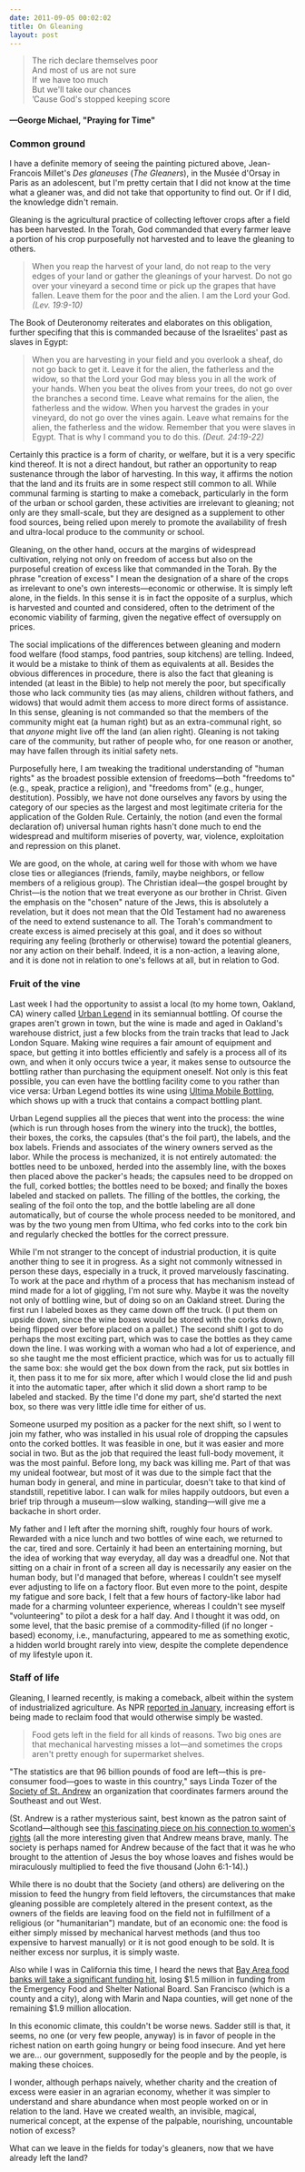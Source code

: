 ```yaml
---
date: 2011-09-05 00:02:02
title: On Gleaning
layout: post
---
```


> The rich declare themselves poor  
And most of us are not sure  
If we have too much  
But we'll take our chances  
&rsquo;Cause God's stopped keeping score  
#### —George Michael, "Praying for Time"

### Common ground
I have a definite memory of seeing the painting pictured above, Jean-Francois Millet's _Des glaneuses_ (_The Gleaners_), in the Musée d'Orsay in Paris as an adolescent, but I'm pretty certain that I did not know at the time what a gleaner was, and did not take that opportunity to find out. Or if I did, the knowledge didn't remain.

Gleaning is the agricultural practice of collecting leftover crops after a field has been harvested. In the Torah, God commanded that every farmer leave a portion of his crop purposefully not harvested and to leave the gleaning to others.

> When you reap the harvest of your land, do not reap to the very edges of your land or gather the gleanings of your harvest. Do not go over your vineyard a second time or pick up the grapes that have fallen. Leave them for the poor and the alien. I am the Lord your God. _(Lev. 19:9-10)_

The Book of Deuteronomy reiterates and elaborates on this obligation, further specifing that this is commanded because of the Israelites' past as slaves in Egypt:

> When you are harvesting in your field and you overlook a sheaf, do not go back to get it. Leave it for the alien, the fatherless and the widow, so that the Lord your God may bless you in all the work of your hands. When you beat the olives from your trees, do not go over the branches a second time. Leave what remains for the alien, the fatherless and the widow. When you harvest the grades in your vineyard, do not go over the vines again. Leave what remains for the alien, the fatherless and the widow. Remember that you were slaves in Egypt. That is why I command you to do this. _(Deut. 24:19-22)_

Certainly this practice is a form of charity, or welfare, but it is a very specific kind thereof. It is not a direct handout, but rather an opportunity to reap sustenance through the labor of harvesting. In this way, it affirms the notion that the land and its fruits are in some respect still common to all. While communal farming is starting to make a comeback, particularly in the form of the urban or school garden, these activities are irrelevant to gleaning; not only are they small-scale, but they are designed as a supplement to other food sources, being relied upon merely to promote the availability of fresh and ultra-local produce to the community or school.

Gleaning, on the other hand, occurs at the margins of widespread cultivation, relying not only on freedom of access but also on the purposeful creation of excess like that commanded in the Torah. By the phrase "creation of excess" I mean the designation of a share of the crops as irrelevant to one's own interests—economic or otherwise. It is simply left alone, in the fields. In this sense it is in fact the opposite of a surplus, which is harvested and counted and considered, often to the detriment of the economic viability of farming, given the negative effect of oversupply on prices.

The social implications of the differences between gleaning and modern food welfare (food stamps, food pantries, soup kitchens) are telling. Indeed, it would be a mistake to think of them as equivalents at all. Besides the obvious differences in procedure, there is also the fact that gleaning is intended (at least in the Bible) to help not merely the poor, but specifically those who lack community ties (as may aliens, children without fathers, and widows) that would admit them access to more direct forms of assistance. In this sense, gleaning is not commanded so that the members of the community might eat (a human right) but as an extra-communal right, so that _anyone_ might live off the land (an alien right). Gleaning is not taking care of the community, but rather of people who, for one reason or another, may have fallen through its initial safety nets.

Purposefully here, I am tweaking the traditional understanding of "human rights" as the broadest possible extension of freedoms—both "freedoms to" (e.g., speak, practice a religion), and "freedoms from" (e.g., hunger, destitution). Possibly, we have not done ourselves any favors by using the category of our species as the largest and most legitimate criteria for the application of the Golden Rule. Certainly, the notion (and even the formal declaration of) universal human rights hasn't done much to end the widespread and multiform miseries of poverty, war, violence, exploitation and repression on this planet.

We are good, on the whole, at caring well for those with whom we have close ties or allegiances (friends, family, maybe neighbors, or fellow members of a religious group). The Christian ideal—the gospel brought by Christ—is the notion that we treat everyone as our brother in Christ. Given the emphasis on the "chosen" nature of the Jews, this is absolutely a revelation, but it does not mean that the Old Testament had no awareness of the need to extend sustenance to all. The Torah's commandment to create excess is aimed precisely at this goal, and it does so without requiring any feeling (brotherly or otherwise) toward the potential gleaners, nor any action on their behalf. Indeed, it is a non-action, a leaving alone, and it is done not in relation to one's fellows at all, but in relation to God.

### Fruit of the vine
Last week I had the opportunity to assist a local (to my home town, Oakland, CA) winery called [Urban Legend](http://www.ulcellars.com/) in its semiannual bottling. Of course the grapes aren't grown in town, but the wine is made and aged in Oakland's warehouse district, just a few blocks from the train tracks that lead to Jack London Square. Making wine requires a fair amount of equipment and space, but getting it into bottles efficiently and safely is a process all of its own, and when it only occurs twice a year, it makes sense to outsource the bottling rather than purchasing the equipment oneself. Not only is this feat possible, you can even have the bottling facility come to you rather than vice versa: Urban Legend bottles its wine using [Ultima Mobile Bottling](http://ultimamobilebottling.com/), which shows up with a truck that contains a compact bottling plant.

Urban Legend supplies all the pieces that went into the process: the wine (which is run through hoses from the winery into the truck), the bottles, their boxes, the corks, the capsules (that's the foil part), the labels, and the box labels. Friends and associates of the winery owners served as the labor. While the process is mechanized, it is not entirely automated: the bottles need to be unboxed, herded into the assembly line, with the boxes then placed above the packer's heads; the capsules need to be dropped on the full, corked bottles; the bottles need to be boxed; and finally the boxes labeled and stacked on pallets. The filling of the bottles, the corking, the sealing of the foil onto the top, and the bottle labeling are all done automatically, but of course the whole process needed to be monitored, and was by the two young men from Ultima, who fed corks into to the cork bin and regularly checked the bottles for the correct pressure.

While I'm not stranger to the concept of industrial production, it is quite another thing to see it in progress. As a sight not commonly witnessed in person these days, especially in a truck, it proved marvelously fascinating. To work at the pace and rhythm of a process that has mechanism instead of mind made for a lot of giggling, I'm not sure why. Maybe it was the novelty not only of bottling wine, but of doing so on an Oakland street. During the first run I labeled boxes as they came down off the truck. (I put them on upside down, since the wine boxes would be stored with the corks down, being flipped over before placed on a pallet.) The second shift I got to do perhaps the most exciting part, which was to case the bottles as they came down the line. I was working with a woman who had a lot of experience, and so she taught me the most efficient practice, which was for us to actually fill the same box: she would get the box down from the rack, put six bottles in it, then pass it to me for six more, after which I would close the lid and push it into the automatic taper, after which it slid down a short ramp to be labeled and stacked. By the time I'd done my part, she'd started the next box, so there was very little idle time for either of us.

Someone usurped my position as a packer for the next shift, so I went to join my father, who was installed in his usual role of dropping the capsules onto the corked bottles. It was feasible in one, but it was easier and more social in two. But as the job that required the least full-body movement, it was the most painful. Before long, my back was killing me. Part of that was my unideal footwear, but most of it was due to the simple fact that the human body in general, and mine in particular, doesn't take to that kind of standstill, repetitive labor. I can walk for miles happily outdoors, but even a brief trip through a museum—slow walking, standing—will give me a backache in short order.

My father and I left after the morning shift, roughly four hours of work. Rewarded with a nice lunch and two bottles of wine each, we returned to the car, tired and sore. Certainly it had been an entertaining morning, but the idea of working that way everyday, all day was a dreadful one. Not that sitting on a chair in front of a screen all day is necessarily any easier on the human body, but I'd managed that before, whereas I couldn't see myself ever adjusting to life on a factory floor. But even more to the point, despite my fatigue and sore back, I felt that a few hours of factory-like labor had made for a charming volunteer experience, whereas I couldn't see myself "volunteering" to pilot a desk for a half day. And I thought it was odd, on some level, that the basic premise of a commodity-filled (if no longer -based) economy, i.e., manufacturing, appeared to me as something exotic, a hidden world brought rarely into view, despite the complete dependence of my lifestyle upon it.

### Staff of life
Gleaning, I learned recently, is making a comeback, albeit within the system of industrialized agriculture. As NPR [reported in January](http://www.npr.org/2011/01/20/133059889/gleaning-a-harvest-for-the-needy-by-fighting-waste), increasing effort is being made to reclaim food that would otherwise simply be wasted.

> Food gets left in the field for all kinds of reasons. Two big ones are that mechanical harvesting misses a lot—and sometimes the crops aren't pretty enough for supermarket shelves.

"The statistics are that 96 billion pounds of food are left—this is pre-consumer food—goes to waste in this country," says Linda Tozer of the [Society of St. Andrew](http://www.endhunger.org/) an organization that coordinates farmers around the Southeast and out West.

(St. Andrew is a rather mysterious saint, best known as the patron saint of Scotland—although see [this fascinating piece on his connection to women's rights](http://www.alastairmcintosh.com/articles/2001-andrew-women.htm) (all the more interesting given that Andrew means brave, manly. The society is perhaps named for Andrew because of the fact that it was he who brought to the attention of Jesus the boy whose loaves and fishes would be miraculously multiplied to feed the five thousand (John 6:1-14).)

While there is no doubt that the Society (and others) are delivering on the mission to feed the hungry from field leftovers, the circumstances that make gleaning possible are completely altered in the present context, as the owners of the fields are leaving food on the field not in fulfillment of a religious (or "humanitarian") mandate, but of an economic one: the food is either simply missed by mechanical harvest methods (and thus too expensive to harvest manually) or it is not good enough to be sold. It is neither excess nor surplus, it is simply waste.

Also while I was in California this time, I heard the news that [Bay Area food banks will take a significant funding hit](http://www.nytimes.com/2011/08/14/us/14bcfema.html), losing $1.5 million in funding from the Emergency Food and Shelter National Board. San Francisco (which is a county and a city), along with Marin and Napa counties, will get none of the remaining $1.9 million allocation.

In this economic climate, this couldn't be worse news. Sadder still is that, it seems, no one (or very few people, anyway) is in favor of people in the richest nation on earth going hungry or being food insecure. And yet here we are... our government, supposedly for the people and by the people, is making these choices.

I wonder, although perhaps naively, whether charity and the creation of excess were easier in an agrarian economy, whether it was simpler to understand and share abundance when most people worked on or in relation to the land. Have we created wealth, an invisible, magical, numerical concept, at the expense of the palpable, nourishing, uncountable notion of excess?

What can we leave in the fields for today's gleaners, now that we have already left the land?